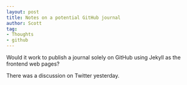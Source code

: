 ```yaml
---
layout: post
title: Notes on a potential GitHub journal
author: Scott
tag:
- Thoughts
- github
---
```


Would it work to publish a journal solely on GitHub using Jekyll as the frontend web pages?

There was a discussion on Twitter yesterday.

